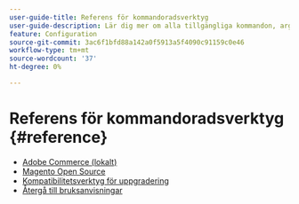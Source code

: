 ```yaml
---
user-guide-title: Referens för kommandoradsverktyg
user-guide-description: Lär dig mer om alla tillgängliga kommandon, argument och alternativ för kommandoradsverktygen i Adobe Commerce och Magento Open Source.
feature: Configuration
source-git-commit: 3ac6f1bfd88a142a0f5913a5f4090c91159c0e46
workflow-type: tm+mt
source-wordcount: '37'
ht-degree: 0%

---
```



# Referens för kommandoradsverktyg {#reference}

- [Adobe Commerce (lokalt)](commerce-on-premises.md)
- [Magento Open Source](magento-open-source.md)
- [Kompatibilitetsverktyg för uppgradering](uct.md)
- [Återgå till bruksanvisningar](https://experienceleague.adobe.com/docs/commerce-operations/operational-guides/home.html)

